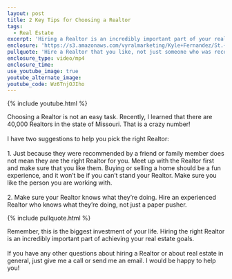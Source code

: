 ```yaml
---
layout: post
title: 2 Key Tips for Choosing a Realtor
tags:
  - Real Estate
excerpt: 'Hiring a Realtor is an incredibly important part of your real estate transaction. Today, I have two tips to help you hire the right Realtor.'
enclosure: 'https://s3.amazonaws.com/vyralmarketing/Kyle+Fernandez/St.+Louis+County+Real+Estate-+2+Important+Tips+for+Hiring+a+Realtor.mp4'
pullquote: 'Hire a Realtor that you like, not just someone who was recommended to you.'
enclosure_type: video/mp4
enclosure_time:
use_youtube_image: true
youtube_alternate_image:
youtube_code: Wz6TnjOJIho
---
```



{% include youtube.html %}

Choosing a Realtor is not an easy task. Recently, I learned that there are 40,000 Realtors in the state of Missouri. That is a crazy number!
<br>
<br>I have two suggestions to help you pick the right Realtor:
<br>
<br>1. Just because they were recommended by a friend or family member does not mean they are the right Realtor for you. Meet up with the Realtor first and make sure that you like them. Buying or selling a home should be a fun experience, and it won’t be if you can’t stand your Realtor. Make sure you like the person you are working with.
<br>
<br>2. Make sure your Realtor knows what they’re doing. Hire an experienced Realtor who knows what they’re doing, not just a paper pusher.

{% include pullquote.html %}

Remember, this is the biggest investment of your life. Hiring the right Realtor is an incredibly important part of achieving your real estate goals.
<br>
<br>If you have any other questions about hiring a Realtor or about real estate in general, just give me a call or send me an email. I would be happy to help you!